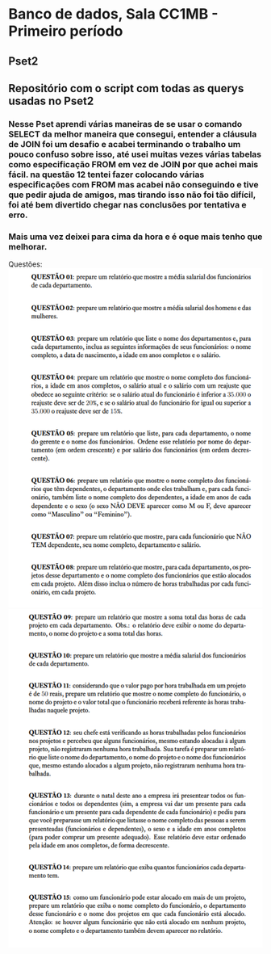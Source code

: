 # Banco de dados, Sala CC1MB - Primeiro período 
## Pset2

## Repositório com o script com todas as querys usadas no Pset2
### Nesse Pset aprendi várias maneiras de se usar o comando SELECT da melhor maneira que consegui, entender a cláusula de JOIN foi um desafio e acabei terminando o trabalho um pouco confuso sobre isso, até usei muitas vezes várias tabelas como especificação FROM em vez de JOIN por que achei mais fácil. na questão 12 tentei fazer colocando várias especificações com FROM mas acabei não conseguindo e tive que pedir ajuda de amigos, mas tirando isso não foi tão difícil, foi até bem divertido chegar nas conclusões por tentativa e erro.
### Mais uma vez deixei para cima da hora e é oque mais tenho que melhorar.
Questões: ![Foto](https://github.com/ArthurGabler111/uvv_bd_1_cc1mb/blob/main/pset.2/questoes%201-8.png) ![Foto](https://github.com/ArthurGabler111/uvv_bd_1_cc1mb/blob/main/pset.2/questoes%209-15.png)
           
